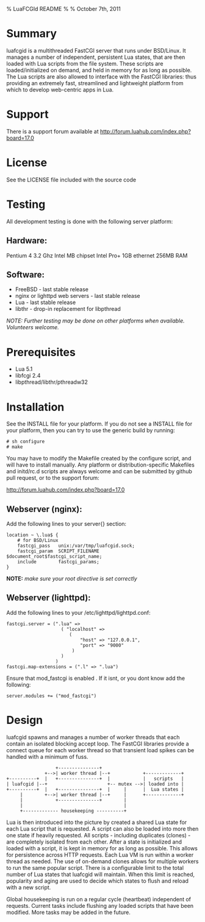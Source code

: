 % LuaFCGId README
% 
% October 7th, 2011

# Summary

luafcgid is a multithreaded FastCGI server that runs under BSD/Linux.
It manages a number of independent, persistent Lua states, that are then loaded
with Lua scripts from the file system. These scripts are loaded/initialized
on demand, and held in memory for as long as possible. The Lua scripts are also
allowed to interface with the FastCGI libraries: thus providing an extremely
fast, streamlined and lightweight platform from which to develop web-centric
apps in Lua.

# Support

There is a support forum available at http://forum.luahub.com/index.php?board=17.0

# License

See the LICENSE file included with the source code


# Testing

All development testing is done with the following server platform:

## Hardware:

Pentium 4 3.2 Ghz
Intel MB chipset
Intel Pro+ 1GB ethernet
256MB RAM

## Software:

+ FreeBSD - last stable release
+ nginx or lighttpd web servers - last stable release
+ Lua - last stable release
+ libthr - drop-in replacement for libpthread

*NOTE: Further testing may be done on other platforms when available.* 
*Volunteers welcome.* 

# Prerequisites

+ Lua 5.1
+ libfcgi 2.4
+ libpthread/libthr/pthreadw32

# Installation

See the INSTALL file for your platform. If you do not see a INSTALL file for
your platform, then you can try to use the generic build by running:

    # sh configure
    # make

You may have to modify the Makefile created by the configure script, and will
have to install manually. Any platform or distribution-specific Makefiles and
initd/rc.d scripts are always welcome and can be submitted by github pull
request, or to the support forum:

http://forum.luahub.com/index.php?board=17.0

## Webserver (nginx):

Add the following lines to your server{} section:

	location ~ \.lua$ {
		# for BSD/Linux
		fastcgi_pass   unix:/var/tmp/luafcgid.sock;
		fastcgi_param  SCRIPT_FILENAME  $document_root$fastcgi_script_name;
		include        fastcgi_params;
	}

**NOTE:** _make sure your root directive is set correctly_
## Webserver (lighttpd):

Add the following lines to your /etc/lighttpd/lighttpd.conf:
   
    fastcgi.server = (".lua" =>
                        ( "localhost" =>
                           (
                               "host" => "127.0.0.1",
                               "port" => "9000"
                            )
                        )
                      )
    fastcgi.map-extensions = (".l" => ".lua")

Ensure that mod_fastcgi is enabled .
If it isnt, or you dont know add the following:


    server.modules += ("mod_fastcgi")


# Design

luafcgid spawns and manages a number of worker threads that each contain an 
isolated blocking accept loop. The FastCGI libraries provide a connect queue 
for each worker thread so that transient load spikes can be handled with a 
minimum of fuss.

	                  +---------------+                                
	              +-->| worker thread |--+            +-------------+
	+----------+  |   +---------------+  |            |   scripts   |
	| luafcgid |--+                      +-- mutex -->| loaded into |
	+----------+  |   +---------------+  |     |      |  Lua states |
	     |        +-->| worker thread |--+     |      +-------------+
	     |            +---------------+        |                
	     |                                     |             
	     +------------- housekeeping ----------+             
			
Lua is then introduced into the picture by created a shared Lua state for each 
Lua script that is requested. A script can also be loaded into more then one 
state if heavily requested. All scripts - including duplicates (clones) - are
completely isolated from each other. After a state is initialized and loaded 
with a script, it is kept in memory for as long as possible. This allows for 
persistence across HTTP requests. Each Lua VM is run within a worker thread 
as needed. The use of on-demand clones allows for multiple workers to run the 
same popular script. There is a configurable limit to the total number of Lua 
states that luafcgid will maintain. When this limit is reached, popularity and 
aging are used to decide which states to flush and reload with a new script.

Global housekeeping is run on a regular cycle (heartbeat) independent of 
requests. Current tasks include flushing any loaded scripts that have been 
modified. More tasks may be added in the future.
